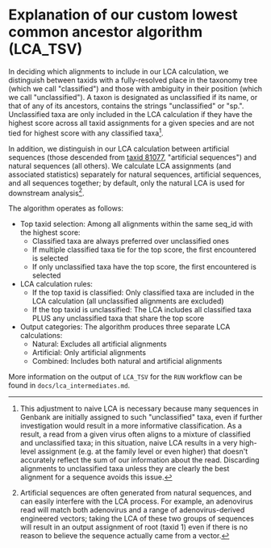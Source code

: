 # Explanation of our custom lowest common ancestor algorithm (LCA_TSV)

In deciding which alignments to include in our LCA calculation, we distinguish between taxids with a fully-resolved place in the taxonomy tree (which we call "classified") and those with ambiguity in their position (which we call "unclassified"). A taxon is designated as unclassified if its name, or that of any of its ancestors, contains the strings "unclassified" or "sp.". Unclassified taxa are only included in the LCA calculation if they have the highest score across all taxid assignments for a given species and are not tied for highest score with any classified taxa[^unclassified]. 

[^unclassified]: This adjustment to naive LCA is necessary because many sequences in Genbank are initially assigned to such "unclassified" taxa, even if further investigation would result in a more informative classification. As a result, a read from a given virus often aligns to a mixture of classified and unclassified taxa; in this situation, naive LCA results in a very high-level assignment (e.g. at the family level or even higher) that doesn't accurately reflect the sum of our information about the read. Discarding alignments to unclassified taxa unless they are clearly the best alignment for a sequence avoids this issue.

In addition, we distinguish in our LCA calculation between artificial sequences (those descended from [taxid 81077](https://www.ncbi.nlm.nih.gov/Taxonomy/Browser/wwwtax.cgi?mode=Info&id=81077&lvl=3&lin=f&keep=1&srchmode=1&unlock), "artificial sequences") and natural sequences (all others). We calculate LCA assignments (and associated statistics) separately for natural sequences, artificial sequences, and all sequences together; by default, only the natural LCA is used for downstream analysis[^artificial].

[^artificial]: Artificial sequences are often generated from natural sequences, and can easily interfere with the LCA process. For example, an adenovirus read will match both adenovirus and a range of adenovirus-derived engineered vectors; taking the LCA of these two groups of sequences will result in an output assignment of root (taxid 1) even if there is no reason to believe the sequence actually came from a vector.

The algorithm operates as follows:

- Top taxid selection: Among all alignments within the same seq_id with the highest score:
  - Classified taxa are always preferred over unclassified ones
  - If multiple classified taxa tie for the top score, the first encountered is selected
  - If only unclassified taxa have the top score, the first encountered is selected
- LCA calculation rules:
  - If the top taxid is classified: Only classified taxa are included in the LCA calculation (all unclassified alignments are excluded)
  - If the top taxid is unclassified: The LCA includes all classified taxa PLUS any unclassified taxa that share the top score
- Output categories: The algorithm produces three separate LCA calculations:
  - Natural: Excludes all artificial alignments 
  - Artificial: Only artificial alignments
  - Combined: Includes both natural and artificial alignments

More information on the output of `LCA_TSV` for the `RUN` workflow can be found in `docs/lca_intermediates.md`.

